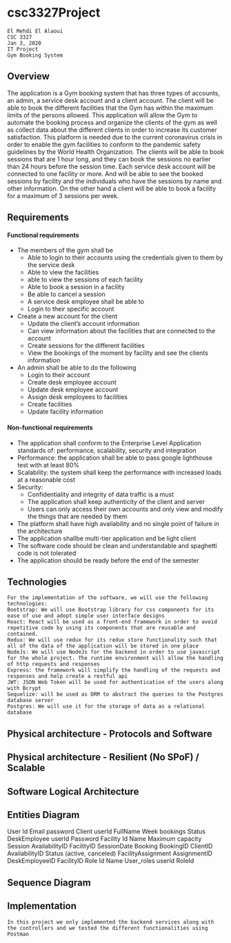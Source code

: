 # csc3327Project

	El Mehdi El Alaoui
	CSC 3327
	Jan 3, 2020
	IT Project
	Gym Booking System

## Overview

The application is a Gym booking system that has three types of accounts, an admin, a service desk account and a client account. The client will be able to book the different facilities that the Gym has within the maximum limits of the persons allowed. This application will allow the Gym to automate the booking process and organize the clients of the gym as well as collect data about the different clients in order to increase its customer satisfaction. This platform is needed due to the current coronavirus crisis in order to enable the gym facilities to conform to the pandemic safety guidelines by the World Health Organization.
The clients will be able to book sessions that are 1 hour long, and they can book the sessions no earlier than 24 hours before the session time. Each service desk account will be connected to one facility or more. And will be able to see the booked sessions by facility and the individuals who have the sessions by name and other information. On the other hand a client will be able to book a facility for a maximum of 3 sessions per week.

## Requirements

#### Functional requirements


- The members of the gym shall be
  - Able to login to their accounts using the credentials given to them by the service desk
  - Able to view the facilities
  - able to view the sessions of each facility
  - Able to book a session in a facility 
  - Be able to cancel a session
  - A service desk employee shall be able to 
  - Login to their specific account
- Create a new account for the client
  - Update the client’s account information
  - Can view information about the facilities that are connected to the account
  - Create sessions for the different facilities
  - View the bookings of the moment by facility and see the clients information
- An admin shall be able to do the following
  - Login to their account
  - Create desk employee account
  - Update desk employee account
  - Assign desk employees to facilities
  - Create facilities
  - Update facility information

#### Non-functional requirements

- The application shall conform to the Enterprise Level Application standards of: performance, scalability, security and integration
- Performance: the application shall be able to pass google lighthouse test with at least 80%
- Scalability: the system shall keep the performance with increased loads at a reasonable cost
- Security:
  - Confidentiality and integrity of data traffic is a must
  - The application shall keep authenticity of the client and server
  - Users can only access their own accounts and only view and modify the things that are needed by them
- The platform shall have high availability and no single point of failure in the architecture
- The application shallbe multi-tier application and be light client
- The software code should be clean and understandable and spaghetti code is not tolerated
- The application should be ready before the end of the semester

## Technologies 
  
    For the implementation of the software, we will use the following technologies:
    Bootstrap: We will use Bootstrap library for css components for its ease of use and adopt simple user interface designs
    React: React will be used as a front-end framework in order to avoid repetitive code by using its components that are reusable and contained. 
    Redux: We will use redux for its redux store functionality such that all of the data of the application will be stored in one place
    NodeJs: We will use NodeJs for the backend in order to use javascript for the whole project. The runtime environment will allow the handling of http requests and responses
    Express: the framework will simplify the handling of the requests and responses and help create a restful api
    JWT: JSON Web Token will be used for authentication of the users along with Bcrypt
    Sequelize: will be used as ORM to abstract the queries to the Postgres database server
    Postgres: We will use it for the storage of data as a relational database




## Physical architecture - Protocols and Software




## Physical architecture - Resilient (No SPoF) / Scalable











## Software Logical Architecture

## Entities Diagram



User
Id
Email
password
Client
userId
FullName
Week bookings
Status
DeskEmployee
userId
Password
Facility
Id
Name
Maximum capacity
Session
AvailabilityID
FacilityID
SessionDate
Booking
BookingID
ClientID
AvailabilityID
Status (active, canceled)
FacilityAssignment
AssignmentID
DeskEmployeeID
FacilityID
Role
Id
Name
User_roles
userId
RoleId








## Sequence Diagram


## Implementation
	In this project we only implemented the backend services along with the controllers and we tested the different functionalities using Postman
